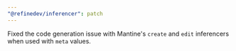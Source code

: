 ```yaml
---
"@refinedev/inferencer": patch
---
```


Fixed the code generation issue with Mantine's `create` and `edit` inferencers when used with `meta` values.
